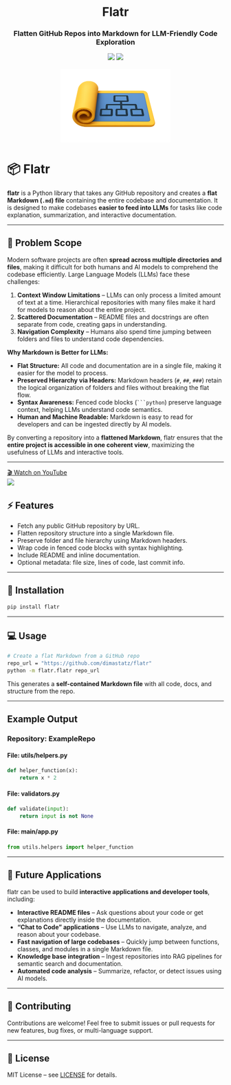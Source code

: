 <div align="center">
<h1 align="center"> Flatr </h1> 
<h3>Flatten GitHub Repos into Markdown for LLM-Friendly Code Exploration</br></h3>
<img src="https://img.shields.io/badge/Progress-80%25-red"> <img src="https://img.shields.io/badge/Feedback-Welcome-green">
</br>
</br>
<img src="https://github.com/dimastatz/flatr/blob/main/docs/flatr_logo.png?raw=true" width="256px"> 
</div>

# 📦 Flatr

**flatr** is a Python library that takes any GitHub repository and creates a **flat Markdown (`.md`) file** containing the entire codebase and documentation. It is designed to make codebases **easier to feed into LLMs** for tasks like code explanation, summarization, and interactive documentation.

---

## 🎯 Problem Scope

Modern software projects are often **spread across multiple directories and files**, making it difficult for both humans and AI models to comprehend the codebase efficiently. Large Language Models (LLMs) face these challenges:

1. **Context Window Limitations** – LLMs can only process a limited amount of text at a time. Hierarchical repositories with many files make it hard for models to reason about the entire project.
2. **Scattered Documentation** – README files and docstrings are often separate from code, creating gaps in understanding.
3. **Navigation Complexity** – Humans also spend time jumping between folders and files to understand code dependencies.

**Why Markdown is Better for LLMs:**

* **Flat Structure:** All code and documentation are in a single file, making it easier for the model to process.
* **Preserved Hierarchy via Headers:** Markdown headers (`#`, `##`, `###`) retain the logical organization of folders and files without breaking the flat flow.
* **Syntax Awareness:** Fenced code blocks (` ```python `) preserve language context, helping LLMs understand code semantics.
* **Human and Machine Readable:** Markdown is easy to read for developers and can be ingested directly by AI models.

By converting a repository into a **flattened Markdown**, flatr ensures that the **entire project is accessible in one coherent view**, maximizing the usefulness of LLMs and interactive tools.

---

<a href="https://youtu.be/kJaJA_Hxd70" align="center">
    <text align="center">🎬 Watch on YouTube</text> <br>
  <img src="https://i9.ytimg.com/vi_webp/kJaJA_Hxd70/mq2.webp?sqp=CLik18cG&rs=AOn4CLB85kd3XcToH_53AZumQfyQw5ljXQ" width="400" />
</a>

## ⚡ Features

* Fetch any public GitHub repository by URL.
* Flatten repository structure into a single Markdown file.
* Preserve folder and file hierarchy using Markdown headers.
* Wrap code in fenced code blocks with syntax highlighting.
* Include README and inline documentation.
* Optional metadata: file size, lines of code, last commit info.

---

## 🚀 Installation

```bash
pip install flatr
```

---

## 💻 Usage

```bash
# Create a flat Markdown from a GitHub repo
repo_url = "https://github.com/dimastatz/flatr"
python -m flatr.flatr repo_url 
```

This generates a **self-contained Markdown file** with all code, docs, and structure from the repo.

---

## Example Output


### Repository: ExampleRepo

#### File: utils/helpers.py
```python
def helper_function(x):
    return x * 2
```

#### File: validators.py
```python
def validate(input):
    return input is not None
```

#### File: main/app.py
```python
from utils.helpers import helper_function
```

---

## 🔮 Future Applications

flatr can be used to build **interactive applications and developer tools**, including:

- **Interactive README files** – Ask questions about your code or get explanations directly inside the documentation.  
- **“Chat to Code” applications** – Use LLMs to navigate, analyze, and reason about your codebase.  
- **Fast navigation of large codebases** – Quickly jump between functions, classes, and modules in a single Markdown file.  
- **Knowledge base integration** – Ingest repositories into RAG pipelines for semantic search and documentation.  
- **Automated code analysis** – Summarize, refactor, or detect issues using AI models.

---

## 🤝 Contributing

Contributions are welcome! Feel free to submit issues or pull requests for new features, bug fixes, or multi-language support.

---

## 📄 License

MIT License – see [LICENSE](LICENSE) for details.




